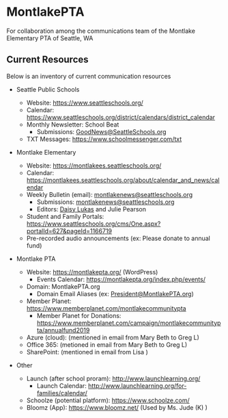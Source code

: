 # MontlakePTA
For collaboration among the communications team of the Montlake Elementary PTA of Seattle, WA

## Current Resources
Below is an inventory of current communication resources

* Seattle Public Schools
  * Website: https://www.seattleschools.org/
  * Calendar: https://www.seattleschools.org/district/calendars/district_calendar
  * Monthly Newsletter: School Beat
    * Submissions: GoodNews@SeattleSchools.org
  * TXT Messages: https://www.schoolmessenger.com/txt

* Montlake Elementary
  * Website: https://montlakees.seattleschools.org/
  * Calendar: https://montlakees.seattleschools.org/about/calendar_and_news/calendar
  * Weekly Bulletin (email): montlakenews@seattleschools.org
    * Submissions: montlakenews@seattleschools.org
    * Editors: [Daisy Lukas](mailto:adgrantlukas@seattleschools.org) and Julie Pearson
  * Student and Family Portals: https://www.seattleschools.org/cms/One.aspx?portalId=627&pageId=1166719
  * Pre-recorded audio announcements (ex: Please donate to annual fund)

* Montlake PTA
  * Website: https://montlakepta.org/ (WordPress)
    * Events Calendar: https://montlakepta.org/index.php/events/
  * Domain: MontlakePTA.org
    * Domain Email Aliases (ex: President@MontlakePTA.org) 
  * Member Planet: https://www.memberplanet.com/montlakecommunitypta 
    * Member Planet for Donations: https://www.memberplanet.com/campaign/montlakecommunitypta/annualfund2019 
  * Azure (cloud): (mentioned in email from Mary Beth to Greg L)
  * Office 365: (metioned in email from Mary Beth to Greg L)
  * SharePoint: (mentioned in email from Lisa )

* Other
  * Launch (after school proram): http://www.launchlearning.org/
    * Launch Calendar: http://www.launchlearning.org/for-families/calendar/
  * Schoolze (potential platform): https://www.schoolze.com/
  * Bloomz (App): https://www.bloomz.net/ (Used by Ms. Jude (K) )
